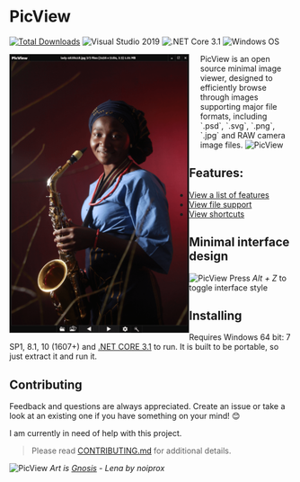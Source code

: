 # PicView
[![Total Downloads](https://img.shields.io/github/downloads/Ruben2776/PicView/total?color=%23007ACC&label=downloads&style=for-the-badge)](https://github.com/Ruben2776/PicView/releases)
![Visual Studio 2019](https://img.shields.io/badge/IDE-Visual%20Studio%202019-964ad4.svg?maxAge=3600)
![.NET Core 3.1](https://img.shields.io/badge/.NET-Core%203.1-lightgrey.svg?maxAge=3600)
![Windows OS](https://img.shields.io/badge/OS-Windows%207+-00adef.svg?maxAge=3600)

<img src="/.github/Annotation%202020-06-06%20061908-min.png" align="left" width="320x"/>
<img align="left" width="0" height="192px" hspace="10"/>
PicView is an open source minimal image viewer, designed to efficiently browse through images supporting major file formats, including `.psd`, `.svg`, `.png`, `.jpg` and RAW camera image files.

<img src="https://raw.githubusercontent.com/Ruben2776/PicView/master/Extra/Screenshot2.png" alt="PicView" width="492" height="537">

## Features:
 * [View a list of features](https://github.com/Ruben2776/PicView/wiki/Features)
 * [View file support](https://github.com/Ruben2776/PicView/wiki/File-support)
 * [View shortcuts](https://github.com/Ruben2776/PicView/wiki/Keyboard-and-mouse-shortcuts)

## Minimal interface design
<img src="https://raw.githubusercontent.com/Ruben2776/PicView/master/Extra/Untitled-46.png" alt="PicView" width="775" height="1056">
Press <i>Alt + Z</i> to toggle interface style

## Installing
Requires Windows 64 bit: 7 SP1, 8.1, 10 (1607+) and [.NET CORE 3.1](https://dotnet.microsoft.com/download/dotnet-core/3.1) to run.
It is built to be portable, so just extract it and run it.



## Contributing
Feedback and questions are always appreciated. Create an issue or take a look at an existing one if you have something on your mind! 😊

I am currently in need of help with this project.

> Please read [CONTRIBUTING.md](https://github.com/Ruben2776/PicView/blob/master/CONTRIBUTE.md) for additional details.

<img src="https://raw.githubusercontent.com/Ruben2776/PicView/master/Extra/gnosis.PNG" alt="PicView" width="698" height="1166">
<i>Art is <a href="https://www.deviantart.com/noiprox/art/Gnosis-Lena-441483744">Gnosis</a> - Lena by noiprox</i>

